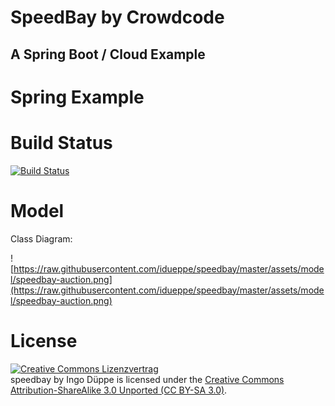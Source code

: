 # SpeedBay by Crowdcode
## A Spring Boot / Cloud Example

# Spring Example


# Build Status

[![Build Status](https://travis-ci.org/idueppe/speedbay.svg?branch=master)](https://travis-ci.org/idueppe/speedbay)

# Model

Class Diagram:

![https://raw.githubusercontent.com/idueppe/speedbay/master/assets/model/speedbay-auction.png](https://raw.githubusercontent.com/idueppe/speedbay/master/assets/model/speedbay-auction.png)

# License

<a rel="license" href="http://creativecommons.org/licenses/by-sa/3.0/">
	<img alt="Creative Commons Lizenzvertrag" style="border-width:0" src="http://i.creativecommons.org/l/by-sa/3.0/88x31.png" />
</a>
<br />
<span xmlns:dct="http://purl.org/dc/terms/" href="http://purl.org/dc/dcmitype/Text" property="dct:title" rel="dct:type">
	speedbay
</span> 
by 
<span xmlns:cc="http://creativecommons.org/ns#" property="cc:attributionName">Ingo Düppe</span> 
is licensed under the 
<a rel="license" href="http://creativecommons.org/licenses/by-sa/3.0/">Creative Commons Attribution-ShareAlike 3.0 Unported (CC BY-SA 3.0)</a>.


